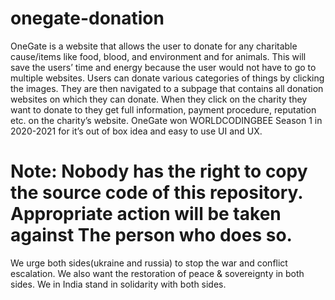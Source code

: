 # onegate-donation
OneGate is a website that allows the user to donate for any charitable cause/items like food, blood, and environment and for animals. This will save the users’ time and energy because the user would not have to go to multiple websites. 
Users can donate various categories of things by clicking the images. They are then navigated to a subpage that contains all donation websites on which they can donate. When they click on the charity they want to donate to they get full information, payment procedure, reputation etc. on the charity’s website. OneGate won WORLDCODINGBEE Season 1 in 2020-2021 for it’s out of box idea and easy to use UI and UX.


# Note: Nobody has the right to copy the source code of this repository. Appropriate action will be taken against The person who does so.


We urge both sides(ukraine and russia) to stop the war and conflict escalation. We also want the restoration of peace & sovereignty in both sides.
We in India stand in solidarity with both sides. 
